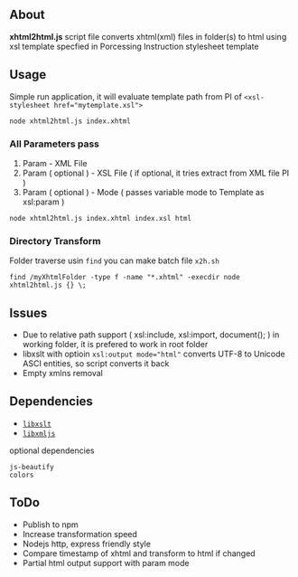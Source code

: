 ## About

**xhtml2html.js**  script file converts xhtml(xml) files in folder(s) to html using xsl template specfied in Porcessing Instruction stylesheet template

## Usage
Simple run application, it will evaluate template path from PI of `<xsl-stylesheet href="mytemplate.xsl">`
```
node xhtml2html.js index.xhtml
```
### All Parameters pass
1. Param - XML File
2. Param ( optional ) - XSL File ( if optional, it tries extract from XML file PI ) 
3. Param ( optional ) - Mode ( passes variable mode to Template as xsl:param ) 

```
node xhtml2html.js index.xhtml index.xsl html
```

### Directory Transform

Folder traverse usin `find` you can make batch file `x2h.sh`
```
find /myXhtmlFolder -type f -name "*.xhtml" -execdir node xhtml2html.js {} \;
```

## Issues

- Due to relative path support ( xsl:include, xsl:import, document(); ) in working folder, it is prefered to work in root folder
- libxslt with optioin `xsl:output mode="html"` converts UTF-8 to Unicode ASCI entities, so script converts it back
- Empty xmlns removal

## Dependencies
- [`libxslt`](https://github.com/albanm/node-libxslt)
- [`libxmljs`](https://github.com/libxmljs/libxmljs)

optional dependencies
```
js-beautify
colors
```

## ToDo
- Publish to npm 
- Increase transformation speed
- Nodejs http, express friendly style
- Compare timestamp of xhtml and transform to html if changed
- Partial html output support with param mode
